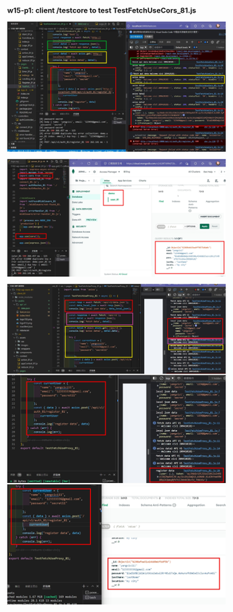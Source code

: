 ### w15-p1: client /testcore to test TestFetchUseCors_81.js

![](1-1.jpg)

![](1-2.jpg)

![](2-1.jpg)
![](2-2.jpg)
![](2-3.jpg)